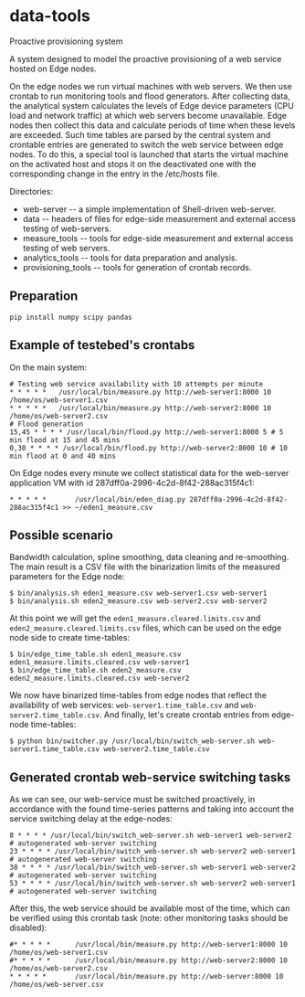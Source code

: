# data-tools
Proactive provisioning system

A system designed to model the proactive provisioning of a web service hosted on Edge nodes.

On the edge nodes we run virtual machines with web servers. We then use crontab to run monitoring tools and flood generators. After collecting data, the analytical system calculates the levels of Edge device parameters (CPU load and network traffic) at which web servers become unavailable. Edge nodes then collect this data and calculate periods of time when these levels are exceeded. Such time tables are parsed by the central system and crontable entries are generated to switch the web service between edge nodes. To do this, a special tool is launched that starts the virtual machine on the activated host and stops it on the deactivated one with the corresponding change in the entry in the /etc/hosts file.

Directories:
* web-server -- a simple implementation of Shell-driven web-server.
* data -- headers of files for edge-side measurement and external access testing of web-servers.
* measure_tools -- tools for edge-side measurement and external access testing of web servers.
* analytics_tools -- tools for data preparation and analysis.
* provisioning_tools -- tools for generation of crontab records.

## Preparation
```
pip install numpy scipy pandas
```

## Example of testebed's crontabs

On the main system:
```
# Testing web service availability with 10 attempts per minute
* * * * *	/usr/local/bin/measure.py http://web-server1:8000 10 /home/os/web-server1.csv
* * * * *	/usr/local/bin/measure.py http://web-server2:8000 10 /home/os/web-server2.csv
# Flood generation
15,45 * * * * /usr/local/bin/flood.py http://web-server1:8000 5 # 5 min flood at 15 and 45 mins
0,30 * * * * /usr/local/bin/flood.py http://web-server2:8000 10 # 10 min flood at 0 and 40 mins
```
On Edge nodes every minute we collect statistical data for the web-server application VM with id 287dff0a-2996-4c2d-8f42-288ac315f4c1:
```
* * * * *       /usr/local/bin/eden_diag.py 287dff0a-2996-4c2d-8f42-288ac315f4c1 >> ~/eden1_measure.csv
```

## Possible scenario

Bandwidth calculation, spline smoothing, data cleaning and re-smoothing. The main result is a CSV file with the binarization limits of the measured parameters for the Edge node:
```
$ bin/analysis.sh eden1_measure.csv web-server1.csv web-server1
$ bin/analysis.sh eden2_measure.csv web-server2.csv web-server2
```
At this point we will get the `eden1_measure.cleared.limits.csv` and `eden2_measure.cleared.limits.csv` files, which can be used on the edge node side to create time-tables:
```
$ bin/edge_time_table.sh eden1_measure.csv eden1_measure.limits.cleared.csv web-server1
$ bin/edge_time_table.sh eden2_measure.csv eden2_measure.limits.cleared.csv web-server2

```
We now have binarized time-tables from edge nodes that reflect the availability of web services: `web-server1.time_table.csv` and `web-server2.time_table.csv`. And finally, let's create crontab entries from edge-node time-tables:
```
$ python bin/switcher.py /usr/local/bin/switch_web-server.sh web-server1.time_table.csv web-server2.time_table.csv

```

## Generated crontab web-service switching tasks

As we can see, our web-service must be switched proactively, in accordance with the found time-series patterns and taking into account the service switching delay at the edge-nodes:
```
8 * * * * /usr/local/bin/switch_web-server.sh web-server1 web-server2 # autogenerated web-server switching
23 * * * * /usr/local/bin/switch_web-server.sh web-server2 web-server1 # autogenerated web-server switching
38 * * * * /usr/local/bin/switch_web-server.sh web-server1 web-server2 # autogenerated web-server switching
53 * * * * /usr/local/bin/switch_web-server.sh web-server2 web-server1 # autogenerated web-server switching
```
After this, the web service should be available most of the time, which can be verified using this crontab task (note: other monitoring tasks should be disabled):
```
#* * * * *      /usr/local/bin/measure.py http://web-server1:8000 10 /home/os/web-server1.csv
#* * * * *      /usr/local/bin/measure.py http://web-server2:8000 10 /home/os/web-server2.csv
* * * * *       /usr/local/bin/measure.py http://web-server:8000 10 /home/os/web-server.csv
```

